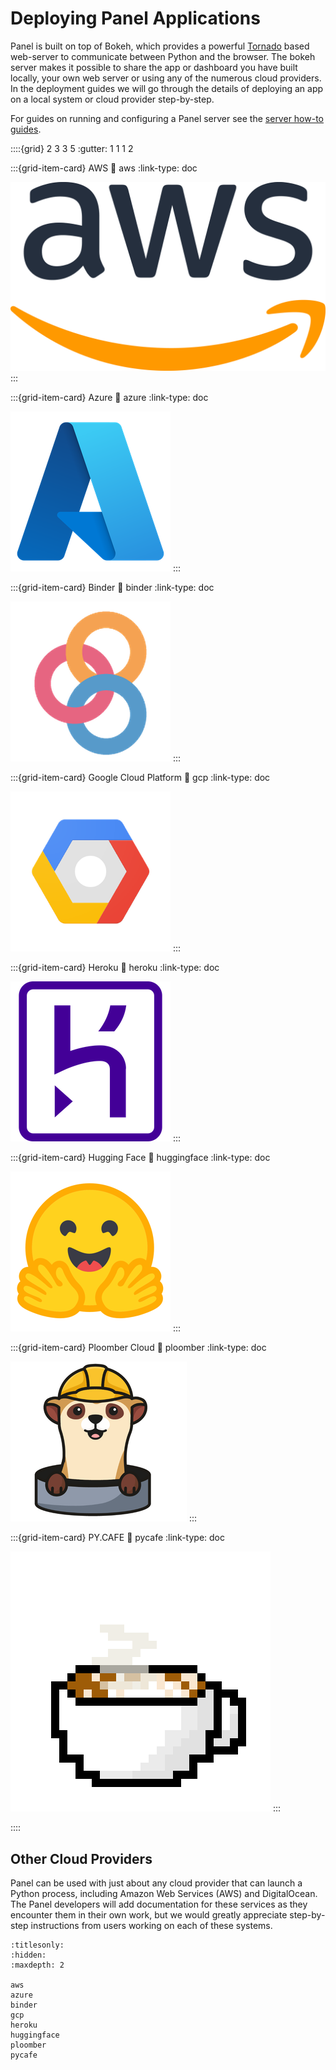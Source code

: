# Deploying Panel Applications

Panel is built on top of Bokeh, which provides a powerful [Tornado](https://www.tornadoweb.org/en/stable/) based web-server to communicate between Python and the browser. The bokeh server makes it possible to share the app or dashboard you have built locally, your own web server or using any of the numerous cloud providers. In the deployment guides we will go through the details of deploying an app on a local system or cloud provider step-by-step.

For guides on running and configuring a Panel server see the [server how-to guides](../server/index).

::::{grid} 2 3 3 5
:gutter: 1 1 1 2

:::{grid-item-card} AWS
:link: aws
:link-type: doc

![AWS Logo](../../_static/logos/aws.png)
:::

:::{grid-item-card} Azure
:link: azure
:link-type: doc

![Azure Logo](../../_static/logos/azure.png)
:::

:::{grid-item-card} Binder
:link: binder
:link-type: doc

![Binder Logo](../../_static/logos/binder.png)
:::

:::{grid-item-card} Google Cloud Platform
:link: gcp
:link-type: doc

![GCP Logo](../../_static/logos/gcp.png)
:::

:::{grid-item-card} Heroku
:link: heroku
:link-type: doc

![Heroku Logo](../../_static/logos/heroku.png)
:::

:::{grid-item-card} Hugging Face
:link: huggingface
:link-type: doc

![Hugging Face Logo](../../_static/logos/huggingface.png)
:::

:::{grid-item-card} Ploomber Cloud
:link: ploomber
:link-type: doc

![Ploomber Logo](../../_static/logos/ploomber.png)
:::

:::{grid-item-card} PY.CAFE
:link: pycafe
:link-type: doc

![PY.CAFE Logo](../../_static/logos/pycafe.png)
:::

::::

## Other Cloud Providers

Panel can be used with just about any cloud provider that can launch a Python process, including Amazon Web Services (AWS) and DigitalOcean. The Panel developers will add documentation for these services as they encounter them in their own work, but we would greatly appreciate step-by-step instructions from users working on each of these systems.

```{toctree}
:titlesonly:
:hidden:
:maxdepth: 2

aws
azure
binder
gcp
heroku
huggingface
ploomber
pycafe
```
